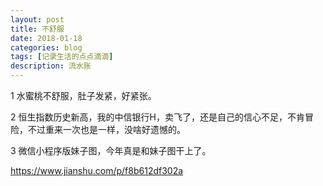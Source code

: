 ```yaml
---
layout: post
title: 不舒服
date: 2018-01-18
categories: blog
tags: [记录生活的点点滴滴]
description: 流水账
---
```


1 水蜜桃不舒服，肚子发紧，好紧张。

2 恒生指数历史新高，我的中信银行H，卖飞了，还是自己的信心不足，不肯冒险，不过重来一次也是一样，没啥好遗憾的。

3 微信小程序版妹子图，今年真是和妹子图干上了。

https://www.jianshu.com/p/f8b612df302a